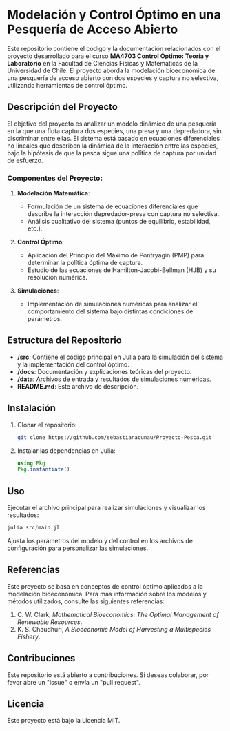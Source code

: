 # Modelación y Control Óptimo en una Pesquería de Acceso Abierto

Este repositorio contiene el código y la documentación relacionados con el proyecto desarrollado para el curso **MA4703 Control Óptimo: Teoría y Laboratorio** en la Facultad de Ciencias Físicas y Matemáticas de la Universidad de Chile. El proyecto aborda la modelación bioeconómica de una pesquería de acceso abierto con dos especies y captura no selectiva, utilizando herramientas de control óptimo.

## Descripción del Proyecto

El objetivo del proyecto es analizar un modelo dinámico de una pesquería en la que una flota captura dos especies, una presa y una depredadora, sin discriminar entre ellas. El sistema está basado en ecuaciones diferenciales no lineales que describen la dinámica de la interacción entre las especies, bajo la hipótesis de que la pesca sigue una política de captura por unidad de esfuerzo.

### Componentes del Proyecto:

1. **Modelación Matemática**: 
   - Formulación de un sistema de ecuaciones diferenciales que describe la interacción depredador-presa con captura no selectiva.
   - Análisis cualitativo del sistema (puntos de equilibrio, estabilidad, etc.).

2. **Control Óptimo**: 
   - Aplicación del Principio del Máximo de Pontryagin (PMP) para determinar la política óptima de captura.
   - Estudio de las ecuaciones de Hamilton-Jacobi-Bellman (HJB) y su resolución numérica.

3. **Simulaciones**: 
   - Implementación de simulaciones numéricas para analizar el comportamiento del sistema bajo distintas condiciones de parámetros.

## Estructura del Repositorio

- **/src**: Contiene el código principal en Julia para la simulación del sistema y la implementación del control óptimo.
- **/docs**: Documentación y explicaciones teóricas del proyecto.
- **/data**: Archivos de entrada y resultados de simulaciones numéricas.
- **README.md**: Este archivo de descripción.

## Instalación

1. Clonar el repositorio:
   ```bash
   git clone https://github.com/sebastianacunau/Proyecto-Pesca.git
   ```

2. Instalar las dependencias en Julia:
   ```julia
   using Pkg
   Pkg.instantiate()
   ```

## Uso

Ejecutar el archivo principal para realizar simulaciones y visualizar los resultados:

```julia
julia src/main.jl
```

Ajusta los parámetros del modelo y del control en los archivos de configuración para personalizar las simulaciones.

## Referencias

Este proyecto se basa en conceptos de control óptimo aplicados a la modelación bioeconómica. Para más información sobre los modelos y métodos utilizados, consulte las siguientes referencias:

1. C. W. Clark, *Mathematical Bioeconomics: The Optimal Management of Renewable Resources*.
2. K. S. Chaudhuri, *A Bioeconomic Model of Harvesting a Multispecies Fishery*.

## Contribuciones

Este repositorio está abierto a contribuciones. Si deseas colaborar, por favor abre un "issue" o envía un "pull request".

## Licencia

Este proyecto está bajo la Licencia MIT.
